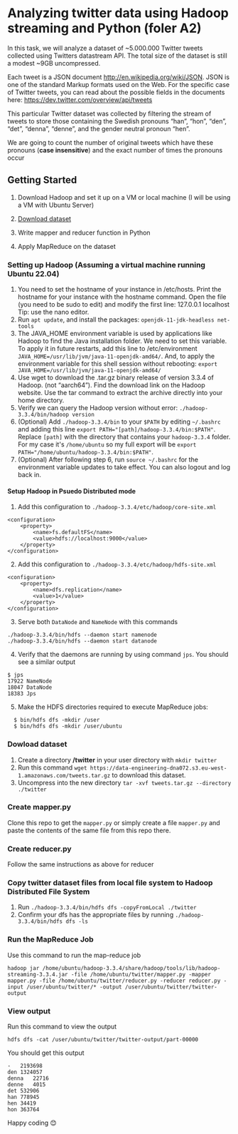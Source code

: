 # Analyzing twitter data using Hadoop streaming and Python (foler A2)
In this task, we will analyze a dataset of ~5.000.000 Twitter tweets collected using Twitters datastream API. The total size of the dataset is still a modest ~9GB uncompressed.

Each tweet is a JSON document http://en.wikipedia.org/wiki/JSON. JSON is one of the standard Markup formats used on the Web. For the specific case of Twitter tweets, you can read about the possible fields in the documents here: https://dev.twitter.com/overview/api/tweets

This particular Twitter dataset was collected by filtering the stream of tweets to store those containing the Swedish pronouns “han”, “hon”, “den”, “det”, “denna”, “denne”, and the gender neutral pronoun “hen”. 

We are going to count the number of original tweets which have these pronouns (**case insensitive**) and the exact number of times the pronouns occur

## Getting Started
1. Download Hadoop and set it up on a VM or local machine (I will be using a VM with Ubuntu Server)
2. [Download dataset](https://data-engineering-dna072.s3.eu-west-1.amazonaws.com/tweets.tar.gz)

3. Write mapper and reducer function in Python

4. Apply MapReduce on the dataset

### Setting up Hadoop (Assuming a virtual machine running Ubuntu 22.04)
1. You need to set the hostname of your instance in /etc/hosts. Print the hostname for your instance with the hostname command. Open the file (you need to be sudo to edit) and modify the first line: 127.0.0.1 localhost <your hostname>
Tip: use the nano editor.
2. Run `apt update`, and install the packages: `openjdk-11-jdk-headless net-tools`
3. The JAVA_HOME environment variable is used by applications like Hadoop to find the Java installation folder. We need to set this variable. To apply it in future restarts, add this line to /etc/environment `JAVA_HOME=/usr/lib/jvm/java-11-openjdk-amd64/`. And, to apply the environment variable for this shell session without rebooting: `export JAVA_HOME=/usr/lib/jvm/java-11-openjdk-amd64/`
4. Use wget to download the .tar.gz binary release of version 3.3.4 of Hadoop. (not “aarch64”). Find the download link on the Hadoop website. Use the tar command to extract the archive directly into your home directory.
5. Verify we can query the Hadoop version without error: `./hadoop-3.3.4/bin/hadoop version`
6. (Optional) Add `./hadoop-3.3.4/bin` to your `$PATH` by editing `~/.bashrc` and adding this line `export PATH="[path]/hadoop-3.3.4/bin:$PATH"`. Replace `[path]` with the directory that contains your `hadoop-3.3.4` folder. For my case it's `/home/ubuntu` so my full export will be `export PATH="/home/ubuntu/hadoop-3.3.4/bin:$PATH"`. 
7. (Optional) After following step 6, run `source ~/.bashrc` for the environment variable updates to take effect. You can also logout and log back in.

#### Setup Hadoop in Psuedo Distributed mode
1. Add this configuration to `./hadoop-3.3.4/etc/hadoop/core-site.xml`
```
<configuration>
    <property>
        <name>fs.defaultFS</name>
        <value>hdfs://localhost:9000</value>
    </property>
</configuration>
```
2. Add this configuration to `./hadoop-3.3.4/etc/hadoop/hdfs-site.xml`
```
<configuration>
    <property>
        <name>dfs.replication</name>
        <value>1</value>
    </property>
</configuration>
```
3. Serve both `DataNode` and `NameNode` with this commands
```
./hadoop-3.3.4/bin/hdfs --daemon start namenode
./hadoop-3.3.4/bin/hdfs --daemon start datanode
```
4. Verify that the daemons are running by using command `jps`. You should see a similar output
```
$ jps
17922 NameNode
18047 DataNode
18383 Jps
```

5. Make the HDFS directories required to execute MapReduce jobs:
```
  $ bin/hdfs dfs -mkdir /user
  $ bin/hdfs dfs -mkdir /user/ubuntu
```

### Dowload dataset
1. Create a directory **/twitter** in your user directory with `mkdir twitter` 
2. Run this command `wget https://data-engineering-dna072.s3.eu-west-1.amazonaws.com/tweets.tar.gz` to download this dataset.
4. Uncompress into the new directory `tar -xvf tweets.tar.gz --directory ./twitter`

### Create mapper.py
Clone this repo to get the `mapper.py` or simply create a file `mapper.py` and paste the contents of the same file from this repo there.

### Create reducer.py
Follow the same instructions as above for reducer

### Copy twitter dataset files from local file system to Hadoop Distributed File System
1. Run `./hadoop-3.3.4/bin/hdfs dfs -copyFromLocal ./twitter `
2. Confirm your dfs has the appropriate files by running `./hadoop-3.3.4/bin/hdfs dfs -ls`

### Run the MapReduce Job
Use this command to run the map-reduce job 
```
hadoop jar /home/ubuntu/hadoop-3.3.4/share/hadoop/tools/lib/hadoop-streaming-3.3.4.jar -file /home/ubuntu/twitter/mapper.py -mapper mapper.py -file /home/ubuntu/twitter/reducer.py -reducer reducer.py -input /user/ubuntu/twitter/* -output /user/ubuntu/twitter/twitter-output
```

### View output
Run this command to view the output
```
hdfs dfs -cat /user/ubuntu/twitter/twitter-output/part-00000
```
You should get this output 
```
-   2193698
den 1324057
denna	22716
denne	4015
det	532906
han	778945
hen	34419
hon	363764
```
Happy coding 😊






